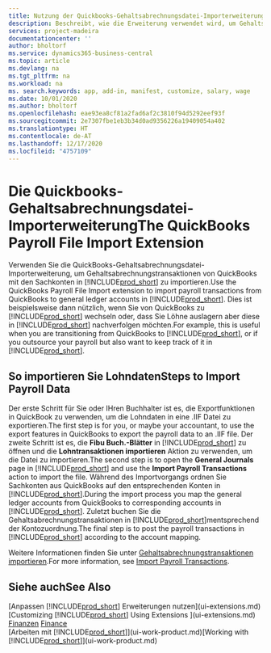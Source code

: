 ```yaml
---
title: Nutzung der Quickbooks-Gehaltsabrechnungsdatei-Importerweiterung| Microsoft Docs
description: Beschreibt, wie die Erweiterung verwendet wird, um Gehalts- und Lohntransaktionen aus dem Quickbooks-Gehaltsabrechnungsdienst zu importieren.
services: project-madeira
documentationcenter: ''
author: bholtorf
ms.service: dynamics365-business-central
ms.topic: article
ms.devlang: na
ms.tgt_pltfrm: na
ms.workload: na
ms. search.keywords: app, add-in, manifest, customize, salary, wage
ms.date: 10/01/2020
ms.author: bholtorf
ms.openlocfilehash: eae93ea8cf81a2fad6af2c3810f94d5292eef93f
ms.sourcegitcommit: 2e7307fbe1eb3b34d0ad9356226a19409054a402
ms.translationtype: HT
ms.contentlocale: de-AT
ms.lasthandoff: 12/17/2020
ms.locfileid: "4757109"
---
```

# <a name="the-quickbooks-payroll-file-import-extension"></a><span data-ttu-id="d2e9e-103">Die Quickbooks-Gehaltsabrechnungsdatei-Importerweiterung</span><span class="sxs-lookup"><span data-stu-id="d2e9e-103">The QuickBooks Payroll File Import Extension</span></span>
<span data-ttu-id="d2e9e-104">Verwenden Sie die QuickBooks-Gehaltsabrechnungsdatei-Importerweiterung, um Gehaltsabrechnungstransaktionen von QuickBooks mit den Sachkonten in [!INCLUDE[prod_short](includes/prod_short.md)] zu importieren.</span><span class="sxs-lookup"><span data-stu-id="d2e9e-104">Use the QuickBooks Payroll File Import extension to import payroll transactions from QuickBooks to general ledger accounts in [!INCLUDE[prod_short](includes/prod_short.md)].</span></span> <span data-ttu-id="d2e9e-105">Dies ist beispielsweise dann nützlich, wenn Sie von QuickBooks zu [!INCLUDE[prod_short](includes/prod_short.md)] wechseln oder, dass Sie Löhne auslagern aber diese in [!INCLUDE[prod_short](includes/prod_short.md)] nachverfolgen möchten.</span><span class="sxs-lookup"><span data-stu-id="d2e9e-105">For example, this is useful when you are transitioning from QuickBooks to [!INCLUDE[prod_short](includes/prod_short.md)], or if you outsource your payroll but also want to keep track of it in [!INCLUDE[prod_short](includes/prod_short.md)].</span></span>

## <a name="steps-to-import-payroll-data"></a><span data-ttu-id="d2e9e-106">So importieren Sie Lohndaten</span><span class="sxs-lookup"><span data-stu-id="d2e9e-106">Steps to Import Payroll Data</span></span>
<span data-ttu-id="d2e9e-107">Der erste Schritt für Sie oder IHren Buchhalter ist es, die Exportfunktionen in QuickBook zu verwenden, um die Lohndaten in eine .IIF Datei zu exportieren.</span><span class="sxs-lookup"><span data-stu-id="d2e9e-107">The first step is for you, or maybe your accountant, to use the export features in QuickBooks to export the payroll data to an .IIF file.</span></span> <span data-ttu-id="d2e9e-108">Der zweite Schritt ist es, die **Fibu Buch.-Blätter** in [!INCLUDE[prod_short](includes/prod_short.md)] zu öffnen und die **Lohntransaktionen importieren** Aktion zu verwenden, um die Datei zu importieren.</span><span class="sxs-lookup"><span data-stu-id="d2e9e-108">The second step is to open the **General Journals** page in [!INCLUDE[prod_short](includes/prod_short.md)] and use the **Import Payroll Transactions** action to import the file.</span></span> <span data-ttu-id="d2e9e-109">Während des Importvorgangs ordnen Sie Sachkonten aus QuickBooks auf den entsprechenden Konten in [!INCLUDE[prod_short](includes/prod_short.md)].</span><span class="sxs-lookup"><span data-stu-id="d2e9e-109">During the import process you map the general ledger accounts from QuickBooks to corresponding accounts in [!INCLUDE[prod_short](includes/prod_short.md)].</span></span> <span data-ttu-id="d2e9e-110">Zuletzt buchen Sie die Gehaltsabrechnungstransaktionen in [!INCLUDE[prod_short](includes/prod_short.md)]mentsprechend der Kontozuordnung.</span><span class="sxs-lookup"><span data-stu-id="d2e9e-110">The final step is to post the payroll transactions in [!INCLUDE[prod_short](includes/prod_short.md)] according to the account mapping.</span></span> 

<span data-ttu-id="d2e9e-111">Weitere Informationen finden Sie unter [Gehaltsabrechnungstransaktionen importieren](finance-how-import-payroll-transactions.md).</span><span class="sxs-lookup"><span data-stu-id="d2e9e-111">For more information, see [Import Payroll Transactions](finance-how-import-payroll-transactions.md).</span></span>

## <a name="see-also"></a><span data-ttu-id="d2e9e-112">Siehe auch</span><span class="sxs-lookup"><span data-stu-id="d2e9e-112">See Also</span></span>
<span data-ttu-id="d2e9e-113">[Anpassen [!INCLUDE[prod_short](includes/prod_short.md)] Erweiterungen nutzen](ui-extensions.md)  </span><span class="sxs-lookup"><span data-stu-id="d2e9e-113">[Customizing [!INCLUDE[prod_short](includes/prod_short.md)] Using Extensions ](ui-extensions.md)  </span></span>  
<span data-ttu-id="d2e9e-114">[Finanzen](finance.md)  </span><span class="sxs-lookup"><span data-stu-id="d2e9e-114">[Finance](finance.md)  </span></span>  
<span data-ttu-id="d2e9e-115">[Arbeiten mit [!INCLUDE[prod_short](includes/prod_short.md)]](ui-work-product.md)</span><span class="sxs-lookup"><span data-stu-id="d2e9e-115">[Working with [!INCLUDE[prod_short](includes/prod_short.md)]](ui-work-product.md)</span></span>
